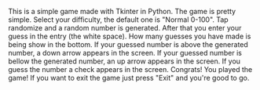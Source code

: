 This is a simple game made with Tkinter in Python. The game is pretty simple. Select your difficulty, the default one is "Normal 0-100". Tap randomize and a random number is generated. After that you enter your guess in the entry (the white space). How many guesses you have made is being show in the bottom. If your guessed number is above the generated number, a down arrow appears in the screen. If your guessed number is bellow the generated number, an up arrow appears in the screen. If you guess the number a check appears in the screen. Congrats! You played the game! If you want to exit the game just press "Exit" and you're good to go.
